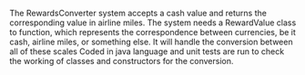 The RewardsConverter system accepts a cash value and returns the corresponding value in airline miles. The system needs a RewardValue class to function, which represents the correspondence between currencies, be it cash, airline miles, or something else. It will handle the conversion between all of these scales
Coded in java language and unit tests are run to check the working of classes and constructors for the conversion.
